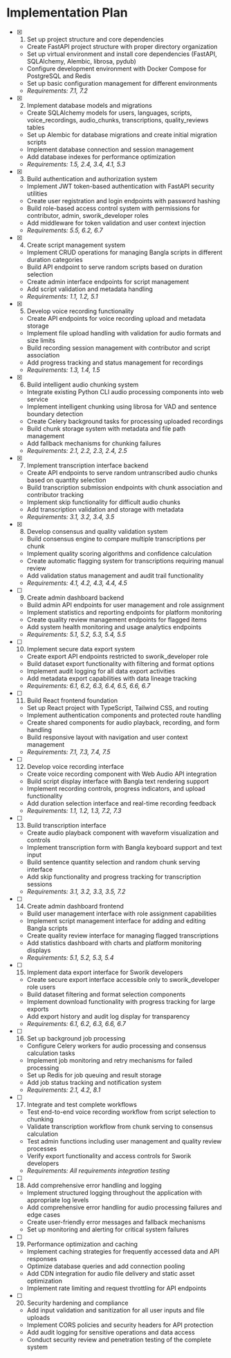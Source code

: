 # Implementation Plan

- [x] 1. Set up project structure and core dependencies
  - Create FastAPI project structure with proper directory organization
  - Set up virtual environment and install core dependencies (FastAPI, SQLAlchemy, Alembic, librosa, pydub)
  - Configure development environment with Docker Compose for PostgreSQL and Redis
  - Set up basic configuration management for different environments
  - _Requirements: 7.1, 7.2_

- [x] 2. Implement database models and migrations
  - Create SQLAlchemy models for users, languages, scripts, voice_recordings, audio_chunks, transcriptions, quality_reviews tables
  - Set up Alembic for database migrations and create initial migration scripts
  - Implement database connection and session management
  - Add database indexes for performance optimization
  - _Requirements: 1.5, 2.4, 3.4, 4.1, 5.3_

- [x] 3. Build authentication and authorization system
  - Implement JWT token-based authentication with FastAPI security utilities
  - Create user registration and login endpoints with password hashing
  - Build role-based access control system with permissions for contributor, admin, sworik_developer roles
  - Add middleware for token validation and user context injection
  - _Requirements: 5.5, 6.2, 6.7_

- [x] 4. Create script management system
  - Implement CRUD operations for managing Bangla scripts in different duration categories
  - Build API endpoint to serve random scripts based on duration selection
  - Create admin interface endpoints for script management
  - Add script validation and metadata handling
  - _Requirements: 1.1, 1.2, 5.1_

- [x] 5. Develop voice recording functionality
  - Create API endpoints for voice recording upload and metadata storage
  - Implement file upload handling with validation for audio formats and size limits
  - Build recording session management with contributor and script association
  - Add progress tracking and status management for recordings
  - _Requirements: 1.3, 1.4, 1.5_

- [x] 6. Build intelligent audio chunking system
  - Integrate existing Python CLI audio processing components into web service
  - Implement intelligent chunking using librosa for VAD and sentence boundary detection
  - Create Celery background tasks for processing uploaded recordings
  - Build chunk storage system with metadata and file path management
  - Add fallback mechanisms for chunking failures
  - _Requirements: 2.1, 2.2, 2.3, 2.4, 2.5_

- [x] 7. Implement transcription interface backend
  - Create API endpoints to serve random untranscribed audio chunks based on quantity selection
  - Build transcription submission endpoints with chunk association and contributor tracking
  - Implement skip functionality for difficult audio chunks
  - Add transcription validation and storage with metadata
  - _Requirements: 3.1, 3.2, 3.4, 3.5_

- [x] 8. Develop consensus and quality validation system
  - Build consensus engine to compare multiple transcriptions per chunk
  - Implement quality scoring algorithms and confidence calculation
  - Create automatic flagging system for transcriptions requiring manual review
  - Add validation status management and audit trail functionality
  - _Requirements: 4.1, 4.2, 4.3, 4.4, 4.5_

- [ ] 9. Create admin dashboard backend
  - Build admin API endpoints for user management and role assignment
  - Implement statistics and reporting endpoints for platform monitoring
  - Create quality review management endpoints for flagged items
  - Add system health monitoring and usage analytics endpoints
  - _Requirements: 5.1, 5.2, 5.3, 5.4, 5.5_

- [ ] 10. Implement secure data export system
  - Create export API endpoints restricted to sworik_developer role
  - Build dataset export functionality with filtering and format options
  - Implement audit logging for all data export activities
  - Add metadata export capabilities with data lineage tracking
  - _Requirements: 6.1, 6.2, 6.3, 6.4, 6.5, 6.6, 6.7_

- [ ] 11. Build React frontend foundation
  - Set up React project with TypeScript, Tailwind CSS, and routing
  - Implement authentication components and protected route handling
  - Create shared components for audio playback, recording, and form handling
  - Build responsive layout with navigation and user context management
  - _Requirements: 7.1, 7.3, 7.4, 7.5_

- [ ] 12. Develop voice recording interface
  - Create voice recording component with Web Audio API integration
  - Build script display interface with Bangla text rendering support
  - Implement recording controls, progress indicators, and upload functionality
  - Add duration selection interface and real-time recording feedback
  - _Requirements: 1.1, 1.2, 1.3, 7.2, 7.3_

- [ ] 13. Build transcription interface
  - Create audio playback component with waveform visualization and controls
  - Implement transcription form with Bangla keyboard support and text input
  - Build sentence quantity selection and random chunk serving interface
  - Add skip functionality and progress tracking for transcription sessions
  - _Requirements: 3.1, 3.2, 3.3, 3.5, 7.2_

- [ ] 14. Create admin dashboard frontend
  - Build user management interface with role assignment capabilities
  - Implement script management interface for adding and editing Bangla scripts
  - Create quality review interface for managing flagged transcriptions
  - Add statistics dashboard with charts and platform monitoring displays
  - _Requirements: 5.1, 5.2, 5.3, 5.4_

- [ ] 15. Implement data export interface for Sworik developers
  - Create secure export interface accessible only to sworik_developer role users
  - Build dataset filtering and format selection components
  - Implement download functionality with progress tracking for large exports
  - Add export history and audit log display for transparency
  - _Requirements: 6.1, 6.2, 6.3, 6.6, 6.7_

- [ ] 16. Set up background job processing
  - Configure Celery workers for audio processing and consensus calculation tasks
  - Implement job monitoring and retry mechanisms for failed processing
  - Set up Redis for job queuing and result storage
  - Add job status tracking and notification system
  - _Requirements: 2.1, 4.2, 8.1_

- [ ] 17. Integrate and test complete workflows
  - Test end-to-end voice recording workflow from script selection to chunking
  - Validate transcription workflow from chunk serving to consensus calculation
  - Test admin functions including user management and quality review processes
  - Verify export functionality and access controls for Sworik developers
  - _Requirements: All requirements integration testing_

- [ ] 18. Add comprehensive error handling and logging
  - Implement structured logging throughout the application with appropriate log levels
  - Add comprehensive error handling for audio processing failures and edge cases
  - Create user-friendly error messages and fallback mechanisms
  - Set up monitoring and alerting for critical system failures

- [ ] 19. Performance optimization and caching
  - Implement caching strategies for frequently accessed data and API responses
  - Optimize database queries and add connection pooling
  - Add CDN integration for audio file delivery and static asset optimization
  - Implement rate limiting and request throttling for API endpoints

- [ ] 20. Security hardening and compliance
  - Add input validation and sanitization for all user inputs and file uploads
  - Implement CORS policies and security headers for API protection
  - Add audit logging for sensitive operations and data access
  - Conduct security review and penetration testing of the complete system